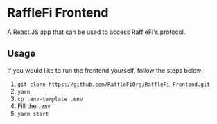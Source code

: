 # RaffleFi Frontend 

A React.JS app that can be used to access RaffleFi's protocol. 

## Usage

If you would like to run the frontend yourself, follow the steps below:

1. `git clone https://github.com/RaffleFiOrg/RaffleFi-Frontend.git`
2. `yarn`
3. `cp .env-template .env`
4. Fill the `.env`
5. `yarn start`